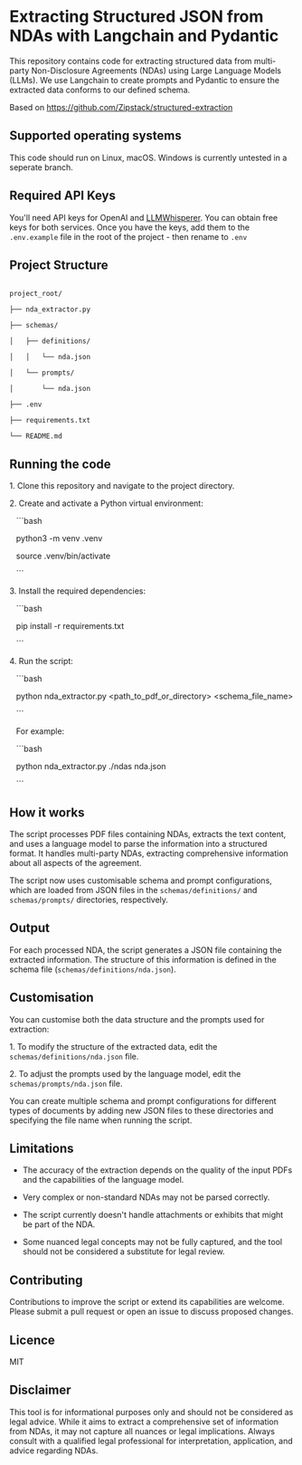 # Extracting Structured JSON from NDAs with Langchain and Pydantic

This repository contains code for extracting structured data from multi-party Non-Disclosure Agreements (NDAs) using Large Language Models (LLMs). We use Langchain to create prompts and Pydantic to ensure the extracted data conforms to our defined schema.

Based on https://github.com/Zipstack/structured-extraction

## Supported operating systems

This code should run on Linux, macOS. Windows is currently untested in a seperate branch.

## Required API Keys

You'll need API keys for OpenAI and [LLMWhisperer](https://unstract.com/llmwhisperer/). You can obtain free keys for both services. Once you have the keys, add them to the `.env.example` file in the root of the project - then rename to `.env`

## Project Structure

```

project_root/

├── nda_extractor.py

├── schemas/

│   ├── definitions/

│   │   └── nda.json

│   └── prompts/

│       └── nda.json

├── .env

├── requirements.txt

└── README.md

```

## Running the code

1\. Clone this repository and navigate to the project directory.

2\. Create and activate a Python virtual environment:

   ```bash

   python3 -m venv .venv

   source .venv/bin/activate

   ```

3\. Install the required dependencies:

   ```bash

   pip install -r requirements.txt

   ```

4\. Run the script:

   ```bash

   python nda_extractor.py <path_to_pdf_or_directory> <schema_file_name>

   ```

   For example:

   ```bash

   python nda_extractor.py ./ndas nda.json

   ```

## How it works

The script processes PDF files containing NDAs, extracts the text content, and uses a language model to parse the information into a structured format. It handles multi-party NDAs, extracting comprehensive information about all aspects of the agreement.

The script now uses customisable schema and prompt configurations, which are loaded from JSON files in the `schemas/definitions/` and `schemas/prompts/` directories, respectively.

## Output

For each processed NDA, the script generates a JSON file containing the extracted information. The structure of this information is defined in the schema file (`schemas/definitions/nda.json`).

## Customisation

You can customise both the data structure and the prompts used for extraction:

1\. To modify the structure of the extracted data, edit the `schemas/definitions/nda.json` file.

2\. To adjust the prompts used by the language model, edit the `schemas/prompts/nda.json` file.

You can create multiple schema and prompt configurations for different types of documents by adding new JSON files to these directories and specifying the file name when running the script.

## Limitations

- The accuracy of the extraction depends on the quality of the input PDFs and the capabilities of the language model.

- Very complex or non-standard NDAs may not be parsed correctly.

- The script currently doesn't handle attachments or exhibits that might be part of the NDA.

- Some nuanced legal concepts may not be fully captured, and the tool should not be considered a substitute for legal review.

## Contributing

Contributions to improve the script or extend its capabilities are welcome. Please submit a pull request or open an issue to discuss proposed changes.

## Licence

MIT

## Disclaimer

This tool is for informational purposes only and should not be considered as legal advice. While it aims to extract a comprehensive set of information from NDAs, it may not capture all nuances or legal implications. Always consult with a qualified legal professional for interpretation, application, and advice regarding NDAs.